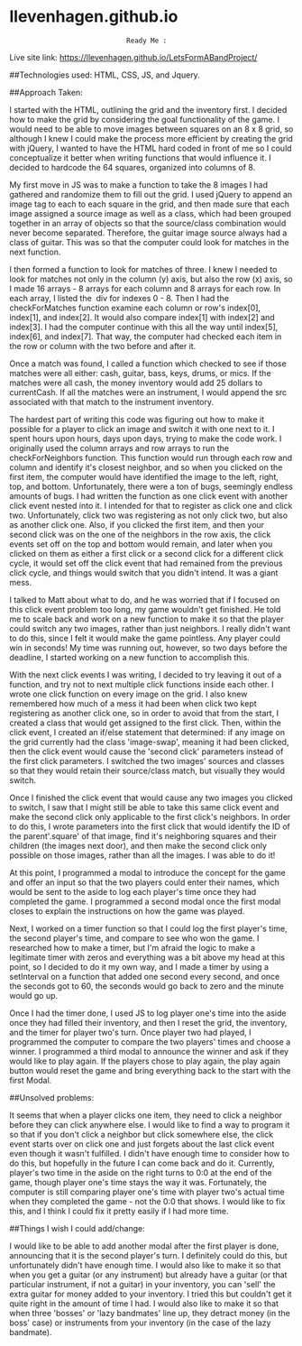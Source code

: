 # llevenhagen.github.io

                                 Ready Me :

Live site link: https://llevenhagen.github.io/LetsFormABandProject/


##Technologies used:
  HTML, CSS, JS, and Jquery.

##Approach Taken:

  I started with the HTML, outlining the grid and the inventory first. I decided how to make the grid by considering the goal functionality of the game. I would need to be able to move images between squares on an 8 x 8 grid, so although I knew I could make the process more efficient by creating the grid with jQuery, I wanted to have the HTML hard coded in front of me so I could conceptualize it better when writing functions that would influence it. I decided to hardcode the 64 squares, organized into columns of 8.

  My first move in JS was to make a function to take the 8 images I had gathered and randomize them to fill out the grid. I used jQuery to append an image tag to each to each square in the grid, and then made sure that each image assigned a source image as well as a class, which had been grouped together in an array of objects so that the source/class combination would never become separated. Therefore, the guitar image source always had a class of guitar. This was so that the computer could look for matches in the next function.

  I then formed a function to look for matches of three. I knew I needed to look for matches not only in the column (y) axis, but also the row (x) axis, so I made 16 arrays - 8 arrays for each column and 8 arrays for each row. In each array, I listed the <img> div for indexes 0 - 8. Then I had the checkForMatches function examine each column or row's index[0], index[1], and index[2]. It would also compare index[1] with index[2] and index[3]. I had the computer continue with this all the way until index[5], index[6], and index[7]. That way, the computer had checked each item in the row or column with the two before and after it.

  Once a match was found, I called a function which checked to see if those matches were all either: cash, guitar, bass, keys, drums, or mics. If the matches were all cash, the money inventory would add 25 dollars to currentCash. If all the matches were an instrument, I would append the src associated with that match to the instrument inventory.

  The hardest part of writing this code was figuring out how to make it possible for a player to click an image and switch it with one next to it. I spent hours upon hours, days upon days, trying to make the code work. I originally used the column arrays and row arrays to run the checkForNeighbors function. This function would run through each row and column and identify it's closest neighbor, and so when you clicked on the first item, the computer would have identified the image to the left, right, top, and bottom. Unfortunately, there were a ton of bugs, seemingly endless amounts of bugs. I had written the function as one click event with another click event nested into it. I intended for that to register as click one and click two. Unfortunately, click two was registering as not only click two, but also as another click one. Also, if you clicked the first item, and then your second click was on the one of the neighbors in the row axis, the click events set off on the top and bottom would remain, and later when you clicked on them as either a first click or a second click for a different click cycle, it would set off the click event that had remained from the previous click cycle, and things would switch that you didn't intend. It was a giant mess.

  I talked to Matt about what to do, and he was worried that if I focused on this click event problem too long, my game wouldn't get finished. He told me to scale back and work on a new function to make it so that the player could switch any two images, rather than just neighbors. I really didn't want to do this, since I felt it would make the game pointless. Any player could win in seconds! My time was running out, however, so two days before the deadline, I started working on a new function to accomplish this.

  With the next click events I was writing, I decided to try leaving it out of a function, and try not to next multiple click functions inside each other. I wrote one click function on every image on the grid. I also knew remembered how much of a mess it had been when click two kept registering as another click one, so in order to avoid that from the start, I created a class that would get assigned to the first click. Then, within the click event, I created an if/else statement that determined: if any image on the grid currently had the class 'image-swap', meaning it had been clicked, then the click event would cause the 'second click' parameters instead of the first click parameters. I switched the two images' sources and classes so that they would retain their source/class match, but visually they would switch.

  Once I finished the click event that would cause any two images you clicked to switch, I saw that I might still be able to take this same click event and make the second click only applicable to the first click's neighbors. In order to do this, I wrote parameters into the first click that would identify the ID of the parent'.square' of that image, find it's neighboring squares and their children (the images next door), and then make the second click only possible on those images, rather than all the images. I was able to do it!

  At this point, I programmed a modal to introduce the concept for the game and offer an input so that the two players could enter their names, which would be sent to the aside to log each player's time once they had completed the game. I programmed a second modal once the first modal closes to explain the instructions on how the game was played.

  Next, I worked on a timer function so that I could log the first player's time, the second player's time, and compare to see who won the game. I researched how to make a timer, but I'm afraid the logic to make a legitimate timer with zeros and everything was a bit above my head at this point, so I decided to do it my own way, and I made a timer by using a setInterval on a function that added one second every second, and once the seconds got to 60, the seconds would go back to zero and the minute would go up.

  Once I had the timer done, I used JS to log player one's time into the aside once they had filled their inventory, and then I reset the grid, the inventory, and the timer for player two's turn. Once player two had played, I programmed the computer to compare the two players' times and choose a winner. I programmed a third modal to announce the winner and ask if they would like to play again. If the players chose to play again, the play again button would reset the game and bring everything back to the start with the first Modal.


##Unsolved problems:

  It seems that when a player clicks one item, they need to click a neighbor before they can click anywhere else. I would like to find a way to program it so that if you don't click a neighbor but click somewhere else, the click event starts over on click one and just forgets about the last click event even though it wasn't fulfilled. I didn't have enough time to consider how to do this, but hopefully in the future I can come back and do it. Currently, player's two time in the aside on the right turns to 0:0 at the end of the game, though player one's time stays the way it was. Fortunately, the computer is still comparing player one's time with player two's actual time when they completed the game - not the 0:0 that shows. I would like to fix this, and I think I could fix it pretty easily if I had more time.

##Things I wish I could add/change:

  I would like to be able to add another modal after the first player is done, announcing that it is the second player's turn. I definitely could do this, but unfortunately didn't have enough time. I would also like to make it so that when you get a guitar (or any instrument) but already have a guitar (or that particular instrument, if not a guitar) in your inventory, you can 'sell' the extra guitar for money added to your inventory. I tried this but couldn't get it quite right in the amount of time I had. I would also like to make it so that when three 'bosses' or 'lazy bandmates' line up, they detract money (in the boss' case) or instruments from your inventory (in the case of the lazy bandmate).
